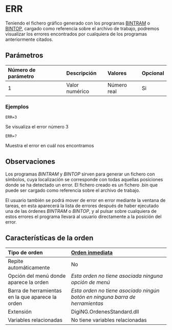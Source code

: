 # ERR

Teniendo el fichero gráfico generado con los programas [BINTRAM](https://github.com/digi21/docs/tree/7fc627c885c16fb88afc7cc05a6df2a2f4a54563/digi3d-net/referencia/digi3d.net/ventana-de-dibujo/ordenes/e/BINTRAM.html) o [BINTOP](https://github.com/digi21/docs/tree/7fc627c885c16fb88afc7cc05a6df2a2f4a54563/digi3d-net/referencia/digi3d.net/ventana-de-dibujo/ordenes/e/BINTOP.html), cargado como referencia sobre el archivo de trabajo, podremos visualizar los errores encontrados por cualquiera de los programas anteriormente citados.

## Parámetros

| Número de parámetro | Descripción | Valores | Opcional |
| :--- | :--- | :--- | :--- |
| 1 | Valor numérico | Número real | Si |

### Ejemplos

`ERR=3`

Se visualiza el error número 3

`ERR=?`

Muestra el error en cuál nos encontramos

## Observaciones

Los programas _BINTRAM_ y _BINTOP_ sirven para generar un fichero con símbolos, cuya localización se corresponde con todas aquellas posiciones donde se ha detectado un error. El fichero creado es un fichero .bin que puede ser cargado como referencia sobre el archivo de trabajo.

El usuario también se podrá mover de error en error mediante la ventana de tareas, en esta aparecerá la lista de errores después de haber ejecutado una de las órdenes _BINTRAM_ o _BINTOP_, y al pulsar sobre cualquiera de estos errores el programa llevará al usuario directamente a la posición del error.

## Características de la orden

| Tipo de orden | [Orden inmediata](err.md) |
| :--- | :--- |
| Repite automáticamente | No |
| Opción del menú donde aparece la orden | _Esta orden no tiene asociada ninguna opción de menú_ |
| Barra de herramientas en la que aparece la orden | _Esta orden no tiene asociado ningún botón en ninguna barra de herramientas_ |
| Extensión | DigiNG.OrdenesStandard.dll |
| Variables relacionadas | No tiene variables relacionadas |

